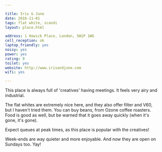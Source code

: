 ```yaml
---

title: Iris & June
date: 2016-11-01
tags: flat white, scandi
layout: place.html

address: 1 Howick Place, London, SW1P 1WG
cell_reception: ok
laptop_friendly: yes
noisy: yes
power: yes
rating: 9
toilet: yes
website: http://www.irisandjune.com
wifi: yes

---
```


This place is always full of 'creatives' having meetings. It feels very airy and industrial.

The flat whites are extremely nice here, and they also offer filter and V60, but I haven't tried them. You can buy beans, from Ozone coffee roasters. Food is good as well, but be warned that it goes away quickly (when it's gone, it's gone).

Expect queues at peak times, as this place is popular with the creatives!

Week-ends are way quieter and more enjoyable. And now they are open on Sundays too. Yay!
